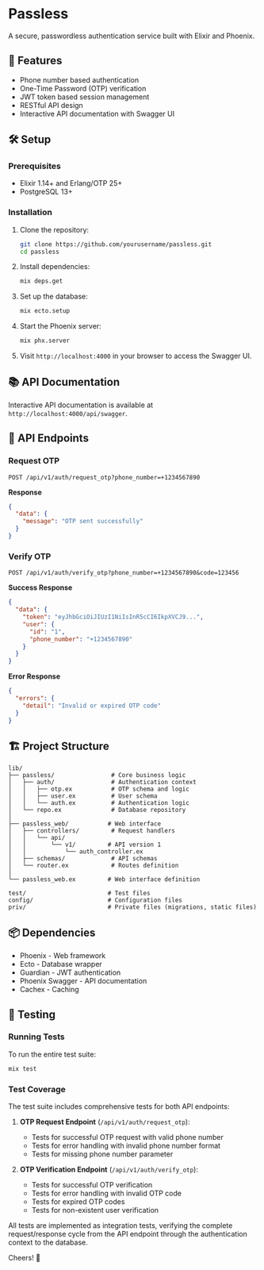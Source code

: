 # Passless

A secure, passwordless authentication service built with Elixir and Phoenix.

## 🚀 Features

- Phone number based authentication
- One-Time Password (OTP) verification
- JWT token based session management
- RESTful API design
- Interactive API documentation with Swagger UI

## 🛠 Setup

### Prerequisites

- Elixir 1.14+ and Erlang/OTP 25+
- PostgreSQL 13+

### Installation

1. Clone the repository:

   ```bash
   git clone https://github.com/yourusername/passless.git
   cd passless
   ```

2. Install dependencies:

   ```bash
   mix deps.get
   ```

3. Set up the database:

   ```bash
   mix ecto.setup
   ```

4. Start the Phoenix server:

   ```bash
   mix phx.server
   ```

5. Visit `http://localhost:4000` in your browser to access the Swagger UI.

## 📚 API Documentation

Interactive API documentation is available at `http://localhost:4000/api/swagger`.

## 🔌 API Endpoints

### Request OTP

```http
POST /api/v1/auth/request_otp?phone_number=+1234567890
```

**Response**

```json
{
  "data": {
    "message": "OTP sent successfully"
  }
}
```

### Verify OTP

```http
POST /api/v1/auth/verify_otp?phone_number=+1234567890&code=123456
```

**Success Response**

```json
{
  "data": {
    "token": "eyJhbGciOiJIUzI1NiIsInR5cCI6IkpXVCJ9...",
    "user": {
      "id": "1",
      "phone_number": "+1234567890"
    }
  }
}
```

**Error Response**

```json
{
  "errors": {
    "detail": "Invalid or expired OTP code"
  }
}
```

## 🏗 Project Structure

```
lib/
├── passless/                # Core business logic
│   ├── auth/                # Authentication context
│   │   ├── otp.ex           # OTP schema and logic
│   │   ├── user.ex          # User schema
│   │   └── auth.ex          # Authentication logic
│   └── repo.ex              # Database repository
│
├── passless_web/           # Web interface
│   ├── controllers/         # Request handlers
│   │   └── api/
│   │       └── v1/         # API version 1
│   │           └── auth_controller.ex
│   ├── schemas/             # API schemas
│   └── router.ex            # Routes definition
│
└── passless_web.ex         # Web interface definition

test/                       # Test files
config/                     # Configuration files
priv/                       # Private files (migrations, static files)
```

## 📦 Dependencies

- Phoenix - Web framework
- Ecto - Database wrapper
- Guardian - JWT authentication
- Phoenix Swagger - API documentation
- Cachex - Caching

## 🧪 Testing

### Running Tests

To run the entire test suite:

```bash
mix test
```

### Test Coverage

The test suite includes comprehensive tests for both API endpoints:

1. **OTP Request Endpoint** (`/api/v1/auth/request_otp`):

   - Tests for successful OTP request with valid phone number
   - Tests for error handling with invalid phone number format
   - Tests for missing phone number parameter

2. **OTP Verification Endpoint** (`/api/v1/auth/verify_otp`):
   - Tests for successful OTP verification
   - Tests for error handling with invalid OTP code
   - Tests for expired OTP codes
   - Tests for non-existent user verification

All tests are implemented as integration tests, verifying the complete request/response cycle from the API endpoint through the authentication context to the database.

Cheers! 🍷
